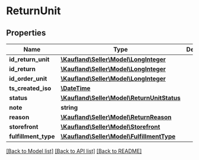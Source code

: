 # ReturnUnit

## Properties
Name | Type | Description | Notes
------------ | ------------- | ------------- | -------------
**id_return_unit** | [**\Kaufland\Seller\Model\LongInteger**](LongInteger.md) |  | 
**id_return** | [**\Kaufland\Seller\Model\LongInteger**](LongInteger.md) |  | 
**id_order_unit** | [**\Kaufland\Seller\Model\LongInteger**](LongInteger.md) |  | 
**ts_created_iso** | [**\DateTime**](\DateTime.md) |  | 
**status** | [**\Kaufland\Seller\Model\ReturnUnitStatus**](ReturnUnitStatus.md) |  | 
**note** | **string** |  | 
**reason** | [**\Kaufland\Seller\Model\ReturnReason**](ReturnReason.md) |  | 
**storefront** | [**\Kaufland\Seller\Model\Storefront**](Storefront.md) |  | 
**fulfillment_type** | [**\Kaufland\Seller\Model\FulfillmentType**](FulfillmentType.md) |  | 

[[Back to Model list]](../../README.md#documentation-for-models) [[Back to API list]](../../README.md#documentation-for-api-endpoints) [[Back to README]](../../README.md)

